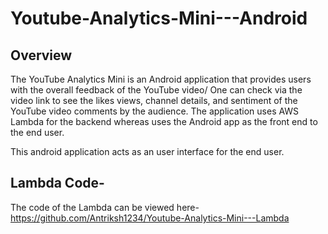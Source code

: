 # Youtube-Analytics-Mini---Android

## Overview
The YouTube Analytics Mini is an Android application that provides users with the overall feedback of the YouTube video/ One can check via the video link to see the likes views, channel details, and sentiment of the YouTube video comments by the audience. The application uses AWS Lambda for the backend whereas uses the Android app as the front end to the end user.

This android application acts as an user interface for the end user.

## Lambda Code-
The code of the Lambda can be viewed here- https://github.com/Antriksh1234/Youtube-Analytics-Mini---Lambda

